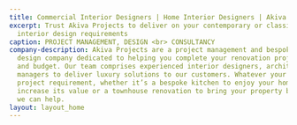 ```yaml
---
title: Commercial Interior Designers | Home Interior Designers | Akiva Projects
excerpt: Trust Akiva Projects to deliver on your contemporary or classic home or commercial
  interior design requirements
caption: PROJECT MANAGEMENT, DESIGN <br> CONSULTANCY
company-description: Akiva Projects are a project management and bespoke interior
  design company dedicated to helping you complete your renovation project on time
  and budget. Our team comprises experienced interior designers, architects, and project
  managers to deliver luxury solutions to our customers. Whatever your renovation
  project requirement, whether it’s a bespoke kitchen to enjoy your home more and
  increase its value or a townhouse renovation to bring your property back to life,
  we can help. 
layout: layout_home
---
```


